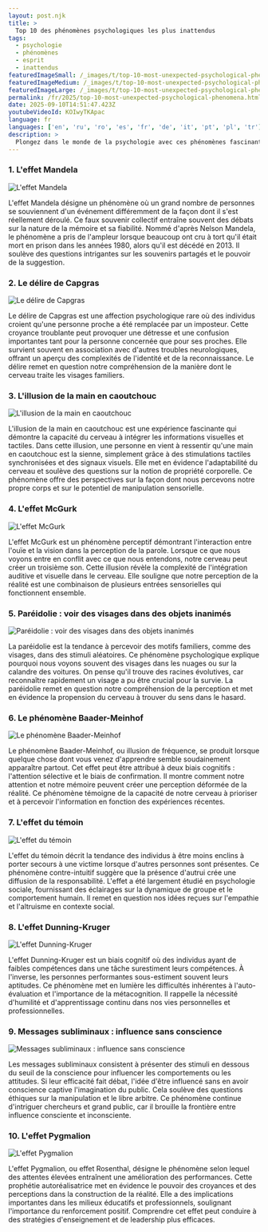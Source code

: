 ```yaml
---
layout: post.njk
title: >
  Top 10 des phénomènes psychologiques les plus inattendus
tags:
  - psychologie
  - phénomènes
  - esprit
  - inattendus
featuredImageSmall: /_images/t/top-10-most-unexpected-psychological-phenomena-cover-fr-small.webp
featuredImageMedium: /_images/t/top-10-most-unexpected-psychological-phenomena-cover-fr-medium.webp
featuredImageLarge: /_images/t/top-10-most-unexpected-psychological-phenomena-cover-fr-large.webp
permalink: /fr/2025/top-10-most-unexpected-psychological-phenomena.html
date: 2025-09-10T14:51:47.423Z
youtubeVideoId: KOIwyTKApac
language: fr
languages: ['en', 'ru', 'ro', 'es', 'fr', 'de', 'it', 'pt', 'pl', 'tr']
description: >
  Plongez dans le monde de la psychologie avec ces phénomènes fascinants et inattendus qui remettent en question notre compréhension de l'esprit humain.
---
```


### 1. L'effet Mandela

![L'effet Mandela](/_images/6/6e7bdfe110d000203d003114da1682f3-medium.webp)

L'effet Mandela désigne un phénomène où un grand nombre de personnes se souviennent d'un événement différemment de la façon dont il s'est réellement déroulé. Ce faux souvenir collectif entraîne souvent des débats sur la nature de la mémoire et sa fiabilité. Nommé d'après Nelson Mandela, le phénomène a pris de l'ampleur lorsque beaucoup ont cru à tort qu'il était mort en prison dans les années 1980, alors qu'il est décédé en 2013. Il soulève des questions intrigantes sur les souvenirs partagés et le pouvoir de la suggestion.

### 2. Le délire de Capgras

![Le délire de Capgras](/_images/b/bd4e6bbc30a92b86b69ef0fdef7db645-medium.webp)

Le délire de Capgras est une affection psychologique rare où des individus croient qu'une personne proche a été remplacée par un imposteur. Cette croyance troublante peut provoquer une détresse et une confusion importantes tant pour la personne concernée que pour ses proches. Elle survient souvent en association avec d'autres troubles neurologiques, offrant un aperçu des complexités de l'identité et de la reconnaissance. Le délire remet en question notre compréhension de la manière dont le cerveau traite les visages familiers.

### 3. L'illusion de la main en caoutchouc

![L'illusion de la main en caoutchouc](/_images/e/e3458bf7f395a0949bc8ade3df96e22c-medium.webp)

L'illusion de la main en caoutchouc est une expérience fascinante qui démontre la capacité du cerveau à intégrer les informations visuelles et tactiles. Dans cette illusion, une personne en vient à ressentir qu'une main en caoutchouc est la sienne, simplement grâce à des stimulations tactiles synchronisées et des signaux visuels. Elle met en évidence l'adaptabilité du cerveau et soulève des questions sur la notion de propriété corporelle. Ce phénomène offre des perspectives sur la façon dont nous percevons notre propre corps et sur le potentiel de manipulation sensorielle.

### 4. L'effet McGurk

![L'effet McGurk](/_images/c/cfdee9e8074d73d87bc392907bb1c937-medium.webp)

L'effet McGurk est un phénomène perceptif démontrant l'interaction entre l'ouïe et la vision dans la perception de la parole. Lorsque ce que nous voyons entre en conflit avec ce que nous entendons, notre cerveau peut créer un troisième son. Cette illusion révèle la complexité de l'intégration auditive et visuelle dans le cerveau. Elle souligne que notre perception de la réalité est une combinaison de plusieurs entrées sensorielles qui fonctionnent ensemble.

### 5. Paréidolie : voir des visages dans des objets inanimés

![Paréidolie : voir des visages dans des objets inanimés](/_images/b/b497319981cb9e34ebf20104fd8a2f45-medium.webp)

La paréidolie est la tendance à percevoir des motifs familiers, comme des visages, dans des stimuli aléatoires. Ce phénomène psychologique explique pourquoi nous voyons souvent des visages dans les nuages ou sur la calandre des voitures. On pense qu'il trouve des racines évolutives, car reconnaître rapidement un visage a pu être crucial pour la survie. La paréidolie remet en question notre compréhension de la perception et met en évidence la propension du cerveau à trouver du sens dans le hasard.

### 6. Le phénomène Baader-Meinhof

![Le phénomène Baader-Meinhof](/_images/6/6069bd28c8a4c8c51ab11758a03ae2d0-medium.webp)

Le phénomène Baader-Meinhof, ou illusion de fréquence, se produit lorsque quelque chose dont vous venez d'apprendre semble soudainement apparaître partout. Cet effet peut être attribué à deux biais cognitifs : l'attention sélective et le biais de confirmation. Il montre comment notre attention et notre mémoire peuvent créer une perception déformée de la réalité. Ce phénomène témoigne de la capacité de notre cerveau à prioriser et à percevoir l'information en fonction des expériences récentes.

### 7. L'effet du témoin

![L'effet du témoin](/_images/d/d695b2933b18cb8de4b625c4e81e871c-medium.webp)

L'effet du témoin décrit la tendance des individus à être moins enclins à porter secours à une victime lorsque d'autres personnes sont présentes. Ce phénomène contre-intuitif suggère que la présence d'autrui crée une diffusion de la responsabilité. L'effet a été largement étudié en psychologie sociale, fournissant des éclairages sur la dynamique de groupe et le comportement humain. Il remet en question nos idées reçues sur l'empathie et l'altruisme en contexte social.

### 8. L'effet Dunning-Kruger

![L'effet Dunning-Kruger](/_images/d/d4ab190d8bb2ecc5fc5c5551a6b09bda-medium.webp)

L'effet Dunning-Kruger est un biais cognitif où des individus ayant de faibles compétences dans une tâche surestiment leurs compétences. À l'inverse, les personnes performantes sous-estiment souvent leurs aptitudes. Ce phénomène met en lumière les difficultés inhérentes à l'auto-évaluation et l'importance de la métacognition. Il rappelle la nécessité d'humilité et d'apprentissage continu dans nos vies personnelles et professionnelles.

### 9. Messages subliminaux : influence sans conscience

![Messages subliminaux : influence sans conscience](/_images/2/26db77d600c436a1f9fdc735b5a78990-medium.webp)

Les messages subliminaux consistent à présenter des stimuli en dessous du seuil de la conscience pour influencer les comportements ou les attitudes. Si leur efficacité fait débat, l'idée d'être influencé sans en avoir conscience captive l'imagination du public. Cela soulève des questions éthiques sur la manipulation et le libre arbitre. Ce phénomène continue d'intriguer chercheurs et grand public, car il brouille la frontière entre influence consciente et inconsciente.

### 10. L'effet Pygmalion

![L'effet Pygmalion](/_images/3/32e43b3c79fa8277a85ffdb82191d239-medium.webp)

L'effet Pygmalion, ou effet Rosenthal, désigne le phénomène selon lequel des attentes élevées entraînent une amélioration des performances. Cette prophétie autoréalisatrice met en évidence le pouvoir des croyances et des perceptions dans la construction de la réalité. Elle a des implications importantes dans les milieux éducatifs et professionnels, soulignant l'importance du renforcement positif. Comprendre cet effet peut conduire à des stratégies d'enseignement et de leadership plus efficaces.

